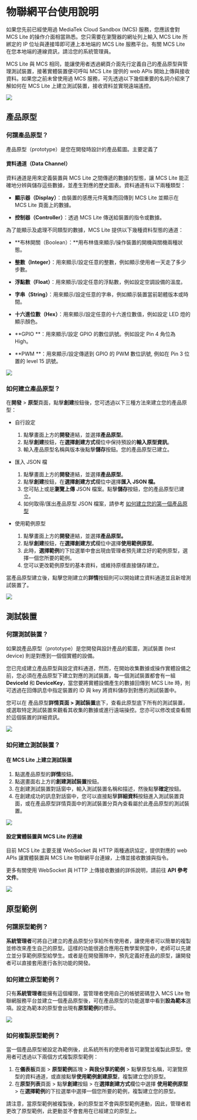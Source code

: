 # 物聯網平台使用說明

如果您先前已經使用過 MediaTek Cloud Sandbox (MCS) 服務，您應該會對 MCS Lite 的操作介面相當熟悉。您只需要在瀏覽器的網址列上輸入 MCS Lite 所綁定的 IP 位址與連接埠即可連上本地端的 MCS Lite 服務平台。有關 MCS Lite 在您本地端的連線資訊，請洽您的系統管理員。

MCS Lite 與 MCS 相同，能讓使用者透過網頁介面先行定義自己的產品原型與管理測試裝置，接著實體裝置便可呼叫 MCS Lite 提供的 web APIs 開始上傳與接收資料。如果您之前未曾使用過 MCS 服務，可先透過以下幾個重要的名詞介紹來了解如何在 MCS Lite 上建立測試裝置，接收資料並實現遠端遙控。

![](../../assets/mcs_lite_iot_platform.png)

## 產品原型

### 何謂產品原型？

產品原型（prototype）是您在開發時設計的產品藍圖。主要定義了

#### **資料通道（Data Channel）**

資料通道是用來定義裝置與 MCS Lite 之間傳遞的數據的型態，讓 MCS Lite 能正確地分辨與儲存這些數據，並產生對應的歷史圖表。資料通道有以下兩種類型：

* **顯示器（Display）**：由裝置的感應元件蒐集而回傳到 MCS Lite 並顯示在 MCS Lite 頁面上的數據。

* **控制器（Controller）**：透過 MCS Lite 傳送給裝置的指令或數據。

為了能顯示及處理不同類型的數據，MCS Lite 提供以下幾種資料型態的通道：

* **布林開關（Boolean）：**用布林值來顯示/操作裝置的開機與關機兩種狀態。

* **整數（Integer）**：用來顯示/設定任意的整數，例如顯示使用者一天走了多少步數。

* **浮點數（Float）**：用來顯示/設定任意的浮點數，例如設定空調設備的溫度。

* **字串（String）**：用來顯示/設定任意的字串，例如顯示裝置當前韌體版本或時間。

* **十六進位數（Hex）**：用來顯示/設定任意的十六進位數值，例如設定 LED 燈的顯示顏色。

* **GPIO **：用來顯示/設定 GPIO 的數位訊號。例如設定 Pin 4 角位為 High。

* **PWM **：用來顯示/設定傳遞到 GPIO 的 PWM 數位訊號, 例如在 Pin 3 位置的 level 15 訊號。


![](../../assets/mcs_lite_prototype.png)

### 如何建立產品原型？

在**開發** > **原型**頁面，點擊**創建**按鈕後，您可透過以下三種方法來建立您的產品原型：

* 自行設定
  1. 點擊畫面上方的**開發**連結，並選擇**產品原型**。
  2. 點擊**創建**按鈕，在**選擇創建方式**欄位中保持預設的**輸入原型資訊**。
  3. 輸入產品原型名稱與版本後點擊**儲存**按鈕。您的產品原型已建立。
* 匯入 JSON 檔  
  1. 點擊畫面上方的**開發**連結，並選擇**產品原型**。  
  2. 點擊**創建**按鈕，在**選擇創建方式**欄位中選擇**匯入 JSON 檔。**  
  3. 您可貼上或是**瀏覽上傳** JSON 檔案。點擊**儲存**按鈕，您的產品原型已建立。  
  4. 如何取得/匯出產品原型 JSON 檔案，請參考 [如何建立您的第一個產品原型](http://mcs.mediatek.com/resources/zh-TW/latest/tutorial/getting_started#建立您的第一個產品原型)

* 使用範例原型  
  1. 點擊畫面上方的**開發**連結，並選擇**產品原型。**  
  2. 點擊**創建**按鈕，在**選擇創建方式**欄位中選擇**使用範例原型**。  
  3. 此時，**選擇範例**的下拉選單中會出現由管理者預先建立好的範例原型，選擇一個您所要的範例。  
  4. 您可以更改範例原型的基本資料，或維持原樣直接儲存建立。

當產品原型建立後，點擊您剛建立的**詳情**按鈕則可以開始建立資料通道並且新增測試裝置了。

![](../../assets/mcs_lite_create_prototype.png)

## 測試裝置

### 何謂測試裝置？

如果說產品原型（prototype）是您開發與設計產品的藍圖，測試裝置 (test device) 則是對應到一個個實體的設備。

您已完成建立產品原型與設定資料通道，然而，在開始收集數據或操作實體設備之前，您必須在產品原型下建立對應的測試裝置，每一個測試裝置都會有一組 **DeviceId** 和 **DeviceKey**，當您要將實體設備產生的數據回傳到 MCS Lite 時，則可透過在回傳訊息中指定裝置的 ID 與 key 將資料儲存到對應的測試裝置中。

您可以在 產品原型**詳情頁面 > 測試裝置**底下，查看此原型底下所有的測試裝置，或選取特定測試裝置來觀看其收集的數據或進行遠端操控。您亦可以修改或查看關於這個裝置的詳細資訊。

![](../../assets/mcs_lite_device.png)

### 如何建立測試裝置？

#### 在 MCS Lite 上建立測試裝置

1. 點選產品原型的**詳情**按鈕。
2. 點選畫面右上方的**創建測試裝置**按鈕。
3. 在創建測試裝置對話窗中，輸入測試裝置名稱和描述，然後點擊**確定**按鈕。
4. 在創建成功的訊息對話窗中，您可以直接點擊**詳細資料**按鈕進入測試裝置頁面，或在產品原型詳情頁面中的測試裝置分頁內查看屬於此產品原型的測試裝置。

![](../../assets/mcs_lite_create_device.png)

#### 設定實體裝置與 MCS Lite 的連線

目前 MCS Lite 主要支援 WebSocket 與 HTTP 兩種通訊協定，提供對應的 web APIs 讓實體裝置與 MCS Lite 物聯網平台連線，上傳並接收數據與指令。

更多有關使用 WebSocket 與 HTTP 上傳接收數據的詳係說明，請前往 **API 參考文件**。

![](../../assets/mcs_lite_protocol.png)


## 原型範例

### 何謂原型範例？

**系統管理者**可將自己建立的產品原型分享給所有使用者，讓使用者可以簡單的複製並修改來產生自己的原型。這樣的功能很適合應用在教學案例當中，老師可以先建立並分享範例原型給學生。或者是在開發團隊中，預先定義好產品的原型，讓開發者可以直接套用進行各別功能的開發。

### 如何建立原型範例？

只有**系統管理者**能擁有這個權限，當管理者使用自己的帳號密碼登入 MCS Lite 物聯網服務平台並建立一個產品原型後，可在產品原型的功能選單中看到**設為範本**選項。設定為範本的原型會出現有**原型範例**的標示。

![](../../assets/mcs_lite_create_template.png)

### 如何複製原型範例？

當一個產品原型被設定為範例後，此系統所有的使用者皆可瀏覽並複製此原型。使用者可透過以下兩個方式複製原型範例：

1. 在**儀表板**頁面 &gt; **原型範例**區塊 &gt; **與我分享的範例** &gt; 點擊原型名稱，可瀏覽原型的資料通道，或直接點擊**使用範例創建原型**，複製建立您的原型。
2. 在**原型列表**頁面 &gt; 點擊**創建**按鈕 &gt; 在**選擇創建方式**欄位中選擇 **使用範例原型** &gt; 在**選擇範例**的下拉選單中選擇一個您所要的範例，複製建立您的原型。

請注意，當原型範例被複製後，新的原型並不會與原型範例連動，因此，管理者若更改了原型範例，此更動並不會套用在已經建立的原型上。